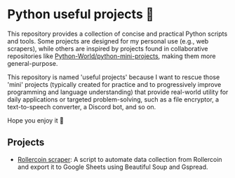 # Python useful projects :snake:

This repository provides a collection of concise and practical Python scripts and tools. Some projects are designed for my personal use (e.g., web scrapers), while others are inspired by projects found in collaborative repositories like [Python-World/python-mini-projects](https://github.com/Python-World/python-mini-projects/), making them more general-purpose.

This repository is named 'useful projects' because I want to rescue those 'mini' projects (typically created for practice and to progressively improve programming and language understanding) that provide real-world utility for daily applications or targeted problem-solving, such as a file encryptor, a text-to-speech converter, a Discord bot, and so on.

Hope you enjoy it :blue_heart:

## Projects

- [Rollercoin scraper](https://github.com/mashisdev/scraper-rollercoin): A script to automate data collection from Rollercoin and export it to Google Sheets using Beautiful Soup and Gspread.
